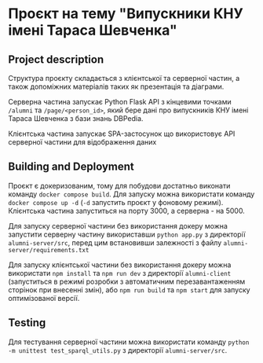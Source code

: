 # Проєкт на тему "Випускники КНУ імені Тараса Шевченка"

## Project description

Структура проєкту складається з клієнтської та серверної частин, а також допоміжних матеріалів таких як презентація та діаграми.

Серверна частина запускає Python Flask API з кінцевими точками `/alumni` та `/page/<person_id>`, який бере дані про випускників КНУ імені Тараса Шевченка з бази знань DBPedia.

Клієнтська частина запускає SPA-застосунок що використовує API серверної частини для відображення даних

## Building and Deployment

Проєкт є докеризованим, тому для побудови достатньо виконати команду `docker compose build`. Для запуску можна використати команду `docker compose up -d` (`-d` запустить проєкт у фоновому режимі). Клієнтська частина запуститься на порту 3000, а серверна - на 5000.

Для запуску серверної частини без використання докеру можна запустити серверну частину використавши `python app.py` з директорії `alumni-server/src`, перед цим встановивши залежності з файлу `alumni-server/requirements.txt`

Для запуску клієнтської частини без використання докеру можна використати `npm install` та `npm run dev` з директорії `alumni-client` (запуститься в режимі розробки з автоматичним перезавантаженням сторінок при внесенні змін), або `npm run build` та `npm start` для запуску оптимізованої версії.

## Testing

Для тестування серверної частини можна використати команду `python -m unittest test_sparql_utils.py` з директорії `alumni-server/src`.
